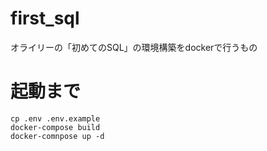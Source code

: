 # first_sql
オライリーの「初めてのSQL」の環境構築をdockerで行うもの

# 起動まで
```shell
cp .env .env.example
docker-compose build
docker-comnpose up -d
```

